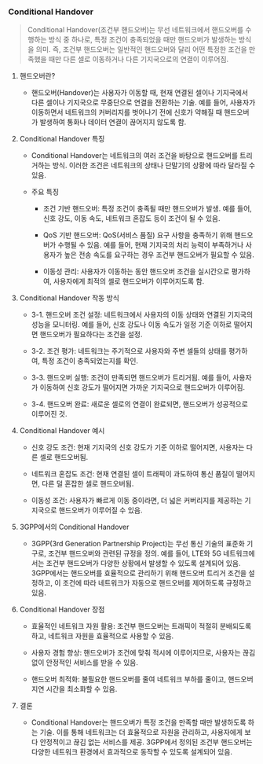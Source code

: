 ### Conditional Handover



>  Conditional Handover(조건부 핸드오버)는 무선 네트워크에서 핸드오버를 수행하는 방식 중 하나로, 특정 조건이 충족되었을 때만 핸드오버가 발생하는 방식을 의미. 즉, 조건부 핸드오버는 일반적인 핸드오버와 달리 어떤 특정한 조건을 만족했을 때만 다른 셀로 이동하거나 다른 기지국으로의 연결이 이루어짐.



1. 핸드오버란?
   - 핸드오버(Handover)는 사용자가 이동할 때, 현재 연결된 셀이나 기지국에서 다른 셀이나 기지국으로 무중단으로 연결을 전환하는 기술. 예를 들어, 사용자가 이동하면서 네트워크의 커버리지를 벗어나기 전에 신호가 약해질 때 핸드오버가 발생하여 통화나 데이터 연결이 끊어지지 않도록 함.

2. Conditional Handover 특징

   - Conditional Handover는 네트워크의 여러 조건을 바탕으로 핸드오버를 트리거하는 방식. 이러한 조건은 네트워크의 상태나 단말기의 상황에 따라 달라질 수 있음.

   - 주요 특징

     - 조건 기반 핸드오버: 특정 조건이 충족될 때만 핸드오버가 발생. 예를 들어, 신호 강도, 이동 속도, 네트워크 혼잡도 등이 조건이 될 수 있음.

     - QoS 기반 핸드오버: QoS(서비스 품질) 요구 사항을 충족하기 위해 핸드오버가 수행될 수 있음. 예를 들어, 현재 기지국의 처리 능력이 부족하거나 사용자가 높은 전송 속도를 요구하는 경우 조건부 핸드오버가 필요할 수 있음.

     - 이동성 관리: 사용자가 이동하는 동안 핸드오버 조건을 실시간으로 평가하여, 사용자에게 최적의 셀로 핸드오버가 이루어지도록 함.

3. Conditional Handover 작동 방식

   - 3-1. 핸드오버 조건 설정: 네트워크에서 사용자의 이동 상태와 연결된 기지국의 성능을 모니터링. 예를 들어, 신호 강도나 이동 속도가 일정 기준 이하로 떨어지면 핸드오버가 필요하다는 조건을 설정.

   - 3-2. 조건 평가: 네트워크는 주기적으로 사용자와 주변 셀들의 상태를 평가하여, 특정 조건이 충족되었는지를 확인.

   - 3-3. 핸드오버 실행: 조건이 만족되면 핸드오버가 트리거됨. 예를 들어, 사용자가 이동하여 신호 강도가 떨어지면 가까운 기지국으로 핸드오버가 이루어짐.

   - 3-4. 핸드오버 완료: 새로운 셀로의 연결이 완료되면, 핸드오버가 성공적으로 이루어진 것.

4. Conditional Handover 예시

   - 신호 강도 조건: 현재 기지국의 신호 강도가 기준 이하로 떨어지면, 사용자는 다른 셀로 핸드오버됨.

   - 네트워크 혼잡도 조건: 현재 연결된 셀이 트래픽이 과도하여 통신 품질이 떨어지면, 다른 덜 혼잡한 셀로 핸드오버됨.

   - 이동성 조건: 사용자가 빠르게 이동 중이라면, 더 넓은 커버리지를 제공하는 기지국으로 핸드오버가 이루어질 수 있음.

5. 3GPP에서의 Conditional Handover
   - 3GPP(3rd Generation Partnership Project)는 무선 통신 기술의 표준화 기구로, 조건부 핸드오버와 관련된 규정을 정의. 예를 들어, LTE와 5G 네트워크에서는 조건부 핸드오버가 다양한 상황에서 발생할 수 있도록 설계되어 있음. 3GPP에서는 핸드오버를 효율적으로 관리하기 위해 핸드오버 트리거 조건을 설정하고, 이 조건에 따라 네트워크가 자동으로 핸드오버를 제어하도록 규정하고 있음.

6. Conditional Handover 장점

   - 효율적인 네트워크 자원 활용: 조건부 핸드오버는 트래픽이 적절히 분배되도록 하고, 네트워크 자원을 효율적으로 사용할 수 있음.

   - 사용자 경험 향상: 핸드오버가 조건에 맞춰 적시에 이루어지므로, 사용자는 끊김 없이 안정적인 서비스를 받을 수 있음.

   - 핸드오버 최적화: 불필요한 핸드오버를 줄여 네트워크 부하를 줄이고, 핸드오버 지연 시간을 최소화할 수 있음.

7. 결론
   - Conditional Handover는 핸드오버가 특정 조건을 만족할 때만 발생하도록 하는 기술. 이를 통해 네트워크는 더 효율적으로 자원을 관리하고, 사용자에게 보다 안정적이고 끊김 없는 서비스를 제공. 3GPP에서 정의된 조건부 핸드오버는 다양한 네트워크 환경에서 효과적으로 동작할 수 있도록 설계되어 있음.